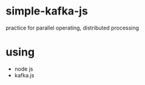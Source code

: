 # simple-kafka-js
practice for parallel operating, distributed processing

# using
- node js
- kafka.js
